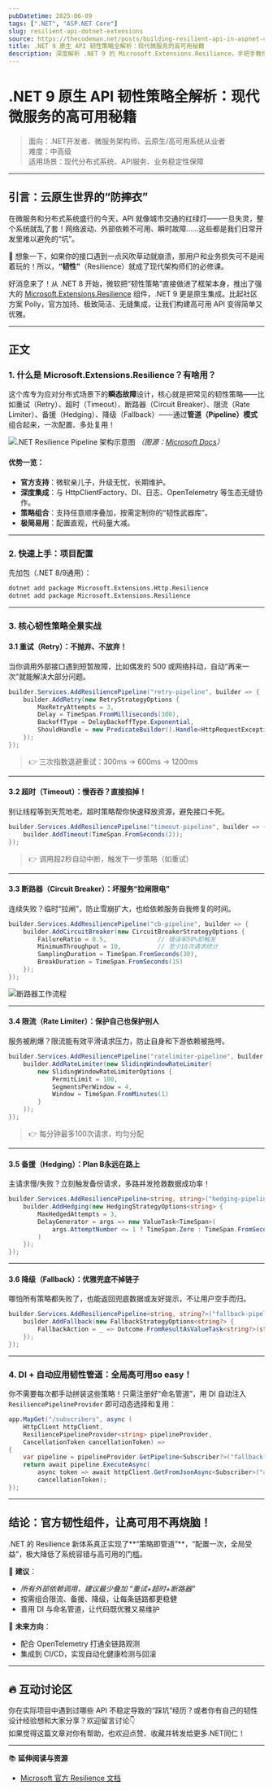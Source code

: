```yaml
---
pubDatetime: 2025-06-09
tags: [".NET", "ASP.NET Core"]
slug: resilient-api-dotnet-extensions
source: https://thecodeman.net/posts/building-resilient-api-in-aspnet-core-9
title: .NET 9 原生 API 韧性策略全解析：现代微服务的高可用秘籍
description: 深度解析 .NET 9 的 Microsoft.Extensions.Resilience，手把手教你打造高可用、抗故障的 API。面向中高级 .NET 微服务/云原生开发者，代码+思路全覆盖！
---
```


# .NET 9 原生 API 韧性策略全解析：现代微服务的高可用秘籍

> 面向：.NET开发者、微服务架构师、云原生/高可用系统从业者  
> 难度：中高级  
> 适用场景：现代分布式系统、API服务、业务稳定性保障

---

## 引言：云原生世界的“防摔衣”

在微服务和分布式系统盛行的今天，API 就像城市交通的红绿灯——一旦失灵，整个系统就乱了套！网络波动、外部依赖不可用、瞬时故障……这些都是我们日常开发里难以避免的“坑”。

👀 想象一下，如果你的接口遇到一点风吹草动就崩溃，那用户和业务损失可不是闹着玩的！所以，**“韧性”**（Resilience）就成了现代架构师们的必修课。

好消息来了！从 .NET 8 开始，微软把“韧性策略”直接做进了框架本身，推出了强大的 [Microsoft.Extensions.Resilience](https://learn.microsoft.com/en-us/dotnet/core/resilience/?tabs=dotnet-cli) 组件，.NET 9 更是原生集成。比起社区方案 Polly，官方加持、极致简洁、无缝集成，让我们构建高可用 API 变得简单又优雅。

---

## 正文

### 1. 什么是 Microsoft.Extensions.Resilience？有啥用？

这个库专为应对分布式场景下的**瞬态故障**设计，核心就是把常见的韧性策略——比如重试（Retry）、超时（Timeout）、断路器（Circuit Breaker）、限流（Rate Limiter）、备援（Hedging）、降级（Fallback）——通过**管道（Pipeline）模式**组合起来，一次配置、多处复用！

![.NET Resilience Pipeline 架构示意图](../../assets/355/resilience-pipeline.png)
_（图源：[Microsoft Docs](https://learn.microsoft.com/en-us/dotnet/core/resilience/?tabs=dotnet-cli)）_

#### 优势一览：

- **官方支持**：微软亲儿子，升级无忧，长期维护。
- **深度集成**：与 HttpClientFactory、DI、日志、OpenTelemetry 等生态无缝协作。
- **策略组合**：支持任意顺序叠加，按需定制你的“韧性武器库”。
- **极简易用**：配置直观，代码量大减。

---

### 2. 快速上手：项目配置

先加包（.NET 8/9通用）：

```bash
dotnet add package Microsoft.Extensions.Http.Resilience
dotnet add package Microsoft.Extensions.Resilience
```

---

### 3. 核心韧性策略全景实战

#### 3.1 重试（Retry）：不抛弃、不放弃！

当你调用外部接口遇到短暂故障，比如偶发的 500 或网络抖动，自动“再来一次”就能解决大部分问题。

```csharp
builder.Services.AddResiliencePipeline("retry-pipeline", builder => {
    builder.AddRetry(new RetryStrategyOptions {
        MaxRetryAttempts = 3,
        Delay = TimeSpan.FromMilliseconds(300),
        BackoffType = DelayBackoffType.Exponential,
        ShouldHandle = new PredicateBuilder().Handle<HttpRequestException>()
    });
});
```

> 👉 三次指数退避重试：300ms → 600ms → 1200ms

---

#### 3.2 超时（Timeout）：慢吞吞？直接掐掉！

别让线程等到天荒地老。超时策略帮你快速释放资源，避免接口卡死。

```csharp
builder.Services.AddResiliencePipeline("timeout-pipeline", builder => {
    builder.AddTimeout(TimeSpan.FromSeconds(2));
});
```

> 👉 调用超2秒自动中断，触发下一步策略（如重试）

---

#### 3.3 断路器（Circuit Breaker）：坏服务“拉闸限电”

连续失败？临时“拉闸”，防止雪崩扩大，也给依赖服务自我修复的时间。

```csharp
builder.Services.AddResiliencePipeline("cb-pipeline", builder => {
    builder.AddCircuitBreaker(new CircuitBreakerStrategyOptions {
        FailureRatio = 0.5,              // 错误率50%即触发
        MinimumThroughput = 10,          // 至少10次请求统计
        SamplingDuration = TimeSpan.FromSeconds(30),
        BreakDuration = TimeSpan.FromSeconds(15)
    });
});
```

![断路器工作流程](https://learn.microsoft.com/en-us/dotnet/core/extensions/media/circuit-breaker-diagram.png)

---

#### 3.4 限流（Rate Limiter）：保护自己也保护别人

服务被刷爆？限流能有效平滑请求压力，防止自身和下游依赖被拖垮。

```csharp
builder.Services.AddResiliencePipeline("ratelimiter-pipeline", builder => {
    builder.AddRateLimiter(new SlidingWindowRateLimiter(
        new SlidingWindowRateLimiterOptions {
            PermitLimit = 100,
            SegmentsPerWindow = 4,
            Window = TimeSpan.FromMinutes(1)
        }
    ));
});
```

> 👉 每分钟最多100次请求，均匀分配

---

#### 3.5 备援（Hedging）：Plan B永远在路上

主请求慢/失败？立刻触发备份请求，多路并发抢救数据成功率！

```csharp
builder.Services.AddResiliencePipeline<string, string>("hedging-pipeline", builder => {
    builder.AddHedging(new HedgingStrategyOptions<string> {
        MaxHedgedAttempts = 3,
        DelayGenerator = args => new ValueTask<TimeSpan>(
            args.AttemptNumber <= 1 ? TimeSpan.Zero : TimeSpan.FromSeconds(-1)
        )
    });
});
```

---

#### 3.6 降级（Fallback）：优雅兜底不掉链子

哪怕所有策略都失败了，也能返回兜底数据或友好提示，不让用户空手而归。

```csharp
builder.Services.AddResiliencePipeline<string, string?>("fallback-pipeline", builder => {
    builder.AddFallback(new FallbackStrategyOptions<string?> {
        FallbackAction = _ => Outcome.FromResultAsValueTask<string?>(string.Empty)
    });
});
```

---

### 4. DI + 自动应用韧性管道：全局高可用so easy！

你不需要每次都手动拼装这些策略！只需注册好“命名管道”，用 DI 自动注入 `ResiliencePipelineProvider` 即可动态选择和复用：

```csharp
app.MapGet("/subscribers", async (
    HttpClient httpClient,
    ResiliencePipelineProvider<string> pipelineProvider,
    CancellationToken cancellationToken) =>
{
    var pipeline = pipelineProvider.GetPipeline<Subscriber?>("fallback-pipeline");
    return await pipeline.ExecuteAsync(
        async token => await httpClient.GetFromJsonAsync<Subscriber>("api/subscribers", token),
        cancellationToken);
});
```

---

## 结论：官方韧性组件，让高可用不再烧脑！

.NET 的 Resilience 新体系真正实现了**“策略即管道”**，“配置一次，全局受益”，极大降低了系统容错与高可用的门槛。

🎯 **建议**：

- _所有外部依赖调用，建议最少叠加 “重试+超时+断路器”_
- 按需组合限流、备援、降级，让每条链路都更稳健
- 善用 DI 与命名管道，让代码既优雅又易维护

🚀 **未来方向**：

- 配合 OpenTelemetry 打通全链路观测
- 集成到 CI/CD，实现自动化健康检测与回滚

---

## 🔥 互动讨论区

你在实际项目中遇到过哪些 API 不稳定导致的“踩坑”经历？或者你有自己的韧性设计经验想和大家分享？欢迎留言讨论👇  
如果觉得这篇文章对你有帮助，也欢迎点赞、收藏并转发给更多.NET同仁！

---

📚 **延伸阅读与资源**

- [Microsoft 官方 Resilience 文档](https://learn.microsoft.com/en-us/dotnet/core/extensions/resilience)
